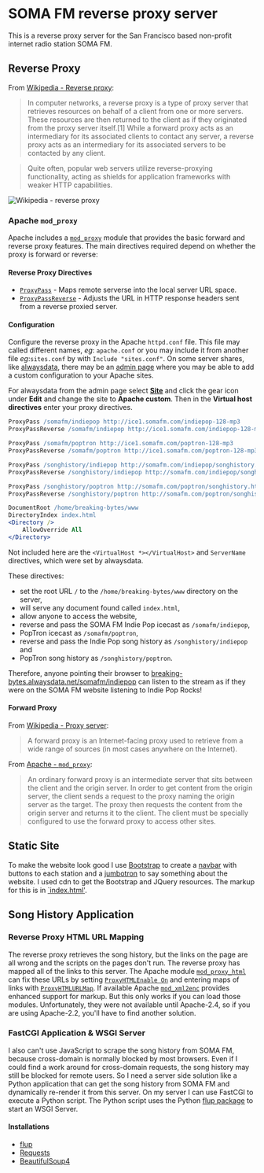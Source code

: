 # SOMA FM reverse proxy server

This is a reverse proxy server for the San Francisco based non-profit internet radio station SOMA FM.

## Reverse Proxy

From [Wikipedia - Reverse proxy](https://en.wikipedia.org/wiki/Reverse_proxy):

>In computer networks, a reverse proxy is a type of proxy server that retrieves resources on behalf of a client from one or more
servers. These resources are then returned to the client as if they originated from the proxy server itself.[1] While a forward proxy
acts as an intermediary for its associated clients to contact any server, a reverse proxy acts as an intermediary for its associated
servers to be contacted by any client.

>Quite often, popular web servers utilize reverse-proxying functionality, acting as shields for application frameworks with weaker
HTTP capabilities.

![Wikipedia - reverse proxy](https://upload.wikimedia.org/wikipedia/commons/6/67/Reverse_proxy_h2g2bob.svg)

### Apache `mod_proxy`

Apache includes a [`mod_proxy`](https://httpd.apache.org/docs/current/mod/mod_proxy.html) module that provides the basic forward
and reverse proxy features. The main directives required depend on whether the proxy is forward or reverse:

#### Reverse Proxy Directives

* [`ProxyPass`](https://httpd.apache.org/docs/trunk/mod/mod_proxy.html#proxypass) - Maps remote serverse into the local server URL
space.
* [`ProxyPassReverse`](https://httpd.apache.org/docs/trunk/mod/mod_proxy.html#proxypassreverse) - Adjusts the URL in HTTP response
headers sent from a reverse proxied server.

#### Configuration

Configure the reverse proxy in the Apache `httpd.conf` file. This file may called different names, _eg_: `apache.conf` or you may
include it from another file _eg_:`sites.conf` by with `Include "sites.conf"`. On some server shares, like
[alwaysdata](https://www.alwaysdata.com/en/), there may be an [admin page](https://admin.alwaysdata.com/) where you may be able to
add a custom configuration to your Apache sites.

For alwaysdata from the admin page select [**Site**](https://admin.alwaysdata.com/site/) and click the gear icon under **Edit** and
change the site to **Apache custom**. Then in the **Virtual host directives** enter your proxy directives.

```apache
ProxyPass /somafm/indiepop http://ice1.somafm.com/indiepop-128-mp3
ProxyPassReverse /somafm/indiepop http://ice1.somafm.com/indiepop-128-mp3

ProxyPass /somafm/poptron http://ice1.somafm.com/poptron-128-mp3
ProxyPassReverse /somafm/poptron http://ice1.somafm.com/poptron-128-mp3

ProxyPass /songhistory/indiepop http://somafm.com/indiepop/songhistory.html
ProxyPassReverse /songhistory/indiepop http://somafm.com/indiepop/songhistory.html

ProxyPass /songhistory/poptron http://somafm.com/poptron/songhistory.html
ProxyPassReverse /songhistory/poptron http://somafm.com/poptron/songhistory.html

DocumentRoot /home/breaking-bytes/www
DirectoryIndex index.html
<Directory />
    AllowOverride All
</Directory>
```

Not included here are the `<VirtualHost *></VirtualHost>` and `ServerName` directives, which were set by alwaysdata.

These directives:

* set the root URL `/` to the `/home/breaking-bytes/www` directory on the server,
* will serve any document found called `index.html`,
* allow anyone to access the website,
* reverse and pass the SOMA FM Indie Pop icecast as `/somafm/indiepop`,
* PopTron icecast as `/somafm/poptron`,
* reverse and pass the Indie Pop song history as `/songhistory/indiepop` and
* PopTron song history as `/songhistory/poptron`.

Therefore, anyone pointing their browser to
[breaking-bytes.alwaysdata.net/somafm/indiepop](http://breaking-bytes.alwaysdata.net/somafm/indiepop) can listen to the stream
as if they were on the SOMA FM website listening to Indie Pop Rocks!

#### Forward Proxy

From [Wikipedia - Proxy server](https://en.wikipedia.org/wiki/Proxy_server):

>A forward proxy is an Internet-facing proxy used to retrieve from a wide range of sources (in most cases anywhere on the Internet).

From [Apache - `mod_proxy`](https://httpd.apache.org/docs/current/mod/mod_proxy.html):

>An ordinary forward proxy is an intermediate server that sits between the client and the origin server. In order to get content from
the origin server, the client sends a request to the proxy naming the origin server as the target. The proxy then requests the content
from the origin server and returns it to the client. The client must be specially configured to use the forward proxy to access other
sites.

## Static Site

To make the website look good I use [Bootstrap](http://getbootstrap.com/) to create a
[navbar](http://getbootstrap.com/components/#navbar) with buttons to each station and a
[jumbotron](http://getbootstrap.com/components/#jumbotron) to say something about the website. I used cdn to get the Bootstrap
and JQuery resources. The markup for this is in [`index.html'](./www/index.html).

## Song History Application

### Reverse Proxy HTML URL Mapping

The reverse proxy retrieves the song history, but the links on the page are all wrong and the scripts on the pages don't run. The reverse proxy has mapped all of the links to this server. The Apache module
[`mod_proxy_html`](https://httpd.apache.org/docs/current/mod/mod_proxy_html.html) can fix these URLs by setting
[`ProxyHTMLEnable On`](https://httpd.apache.org/docs/current/mod/mod_proxy_html.html#proxyhtmlenable) and entering maps of links with
[`ProxyHTMLURLMap`](https://httpd.apache.org/docs/current/mod/mod_proxy_html.html#proxyhtmlurlmap). If available Apache
[`mod_xml2enc`](https://httpd.apache.org/docs/current/mod/mod_xml2enc.html) provides enhanced support for markup. But this only works
if you can load those modules. Unfortunately, they were not available until Apache-2.4, so if you are using Apache-2.2, you'll have
to find another solution.

### FastCGI Application & WSGI Server

I also can't use JavaScript to scrape the song history from SOMA FM, because cross-domain is normally blocked by most browsers.
Even if I could find a work around for cross-domain requests, the song history may still be blocked for remote users. So I need
a server side solution like a Python application that can get the song history from SOMA FM and dynamically re-render it from
this server. On my server I can use FastCGI to execute a Python script. The Python script uses the Python
[flup package](https://www.saddi.com/software/flup/) to start an WSGI Server. 

#### Installations

* [flup](https://pypi.python.org/pypi/flup/1.0.2)
* [Requests](https://pypi.python.org/pypi/requests)
* [BeautifulSoup4](https://pypi.python.org/pypi/beautifulsoup4)

